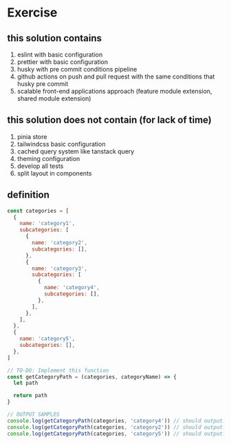 # Exercise

## this solution contains

1. eslint with basic configuration
2. prettier with basic configuration
3. husky with pre commit conditions pipeline
4. github actions on push and pull request with the same conditions that husky pre commit
5. scalable front-end applications approach (feature module extension, shared module extension)

## this solution does not contain (for lack of time)

1. pinia store
2. tailwindcss basic configuration
3. cached query system like tanstack query
4. theming configuration
5. develop all tests
6. split layout in components

## definition

```js
const categories = [
  {
    name: 'category1',
    subcategories: [
      {
        name: 'category2',
        subcategories: [],
      },
      {
        name: 'category3',
        subcategories: [
          {
            name: 'category4',
            subcategories: [],
          },
        ],
      },
    ],
  },
  {
    name: 'category5',
    subcategories: [],
  },
]

// TO-DO: Implement this function
const getCategoryPath = (categories, categoryName) => {
  let path

  return path
}

// OUTPUT SAMPLES
console.log(getCategoryPath(categories, 'category4')) // should output: '/category1/category3/category4'
console.log(getCategoryPath(categories, 'category2')) // should output: '/category1/category2'
console.log(getCategoryPath(categories, 'category5')) // should output: '/category5'
```
